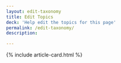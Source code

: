 ```yaml
---
layout: edit-taxonomy
title: Edit Topics
deck: 'Help edit the topics for this page'
permalink: /edit-taxonomy/
description:

---
```


{% include article-card.html %}
